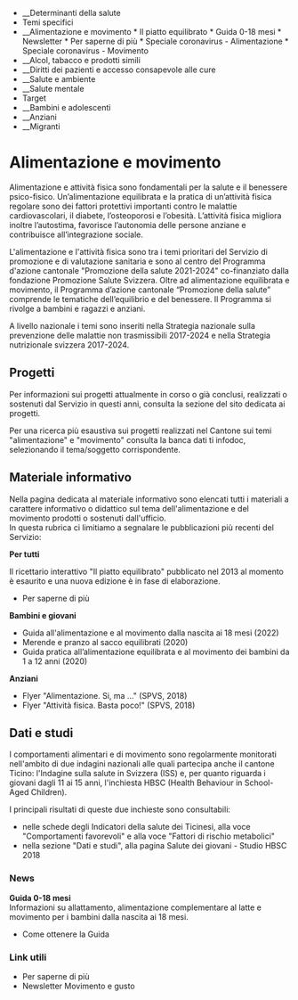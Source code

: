   * __Determinanti della salute
  * Temi specifici
  *  __Alimentazione e movimento
    * Il piatto equilibrato
    * Guida 0-18 mesi
    * Newsletter
    * Per saperne di più
    * Speciale coronavirus - Alimentazione
    * Speciale coronavirus - Movimento
  *  __Alcol, tabacco e prodotti simili
  *  __Diritti dei pazienti e accesso consapevole alle cure
  *  __Salute e ambiente
  *  __Salute mentale
  * Target
  *  __Bambini e adolescenti
  *  __Anziani
  *  __Migranti

#  Alimentazione e movimento

Alimentazione e attività fisica sono fondamentali per la salute e il benessere
psico-fisico. Un’alimentazione equilibrata e la pratica di un’attività fisica
regolare sono dei fattori protettivi importanti contro le malattie
cardiovascolari, il diabete, l’osteoporosi e l’obesità. L’attività fisica
migliora inoltre l’autostima, favorisce l’autonomia delle persone anziane e
contribuisce all’integrazione sociale.

L'alimentazione e l'attività fisica sono tra i temi prioritari del Servizio di
promozione e di valutazione sanitaria e sono al centro del Programma d'azione
cantonale "Promozione della salute 2021-2024" co-finanziato dalla fondazione
Promozione Salute Svizzera. Oltre ad alimentazione equilibrata e movimento, il
Programma d’azione cantonale “Promozione della salute” comprende le tematiche
dell’equilibrio e del benessere. Il Programma si rivolge a bambini e ragazzi e
anziani.

A livello nazionale i temi sono inseriti nella Strategia nazionale sulla
prevenzione delle malattie non trasmissibili 2017-2024 e nella Strategia
nutrizionale svizzera 2017-2024.

##  Progetti

Per informazioni sui progetti attualmente in corso o già conclusi, realizzati
o sostenuti dal Servizio in questi anni, consulta la sezione del sito dedicata
ai progetti.

Per una ricerca più esaustiva sui progetti realizzati nel Cantone sui temi
"alimentazione" e "movimento" consulta la banca dati ti infodoc, selezionando
il tema/soggetto corrispondente.

##  Materiale informativo

Nella pagina dedicata al materiale informativo sono elencati tutti i materiali
a carattere informativo o didattico sul tema dell'alimentazione e del
movimento prodotti o sostenuti dall'ufficio.  
In questa rubrica ci limitiamo a segnalare le pubblicazioni più recenti del
Servizio:

 **Per tutti**

Il ricettario interattivo "Il piatto equilibrato" pubblicato nel 2013 al
momento è esaurito e una nuova edizione è in fase di elaborazione.

  * Per saperne di più

**Bambini e giovani**

  * Guida all'alimentazione e al movimento dalla nascita ai 18 mesi (2022)
  * Merende e pranzo al sacco equilibrati (2020)
  * Guida pratica all’alimentazione equilibrata e al movimento dei bambini da 1 a 12 anni (2020)

**Anziani**

  * Flyer "Alimentazione. Si, ma ..." (SPVS, 2018)
  * Flyer "Attività fisica. Basta poco!" (SPVS, 2018)

##  Dati e studi

I comportamenti alimentari e di movimento sono regolarmente monitorati
nell'ambito di due indagini nazionali alle quali partecipa anche il cantone
Ticino: l'Indagine sulla salute in Svizzera (ISS) e, per quanto riguarda i
giovani dagli 11 ai 15 anni, l'inchiesta HBSC (Health Behaviour in School-Aged
Children).

I principali risultati di queste due inchieste sono consultabili:

  * nelle schede degli Indicatori della salute dei Ticinesi, alla voce "Comportamenti favorevoli" e alla voce "Fattori di rischio metabolici"
  * nella sezione "Dati e studi", alla pagina Salute dei giovani - Studio HBSC 2018

###  News

**Guida 0-18 mesi**  
Informazioni su allattamento, alimentazione complementare al latte e movimento
per i bambini dalla nascita ai 18 mesi.

  * Come ottenere la Guida

###  Link utili

  * Per saperne di più
  * Newsletter Movimento e gusto

